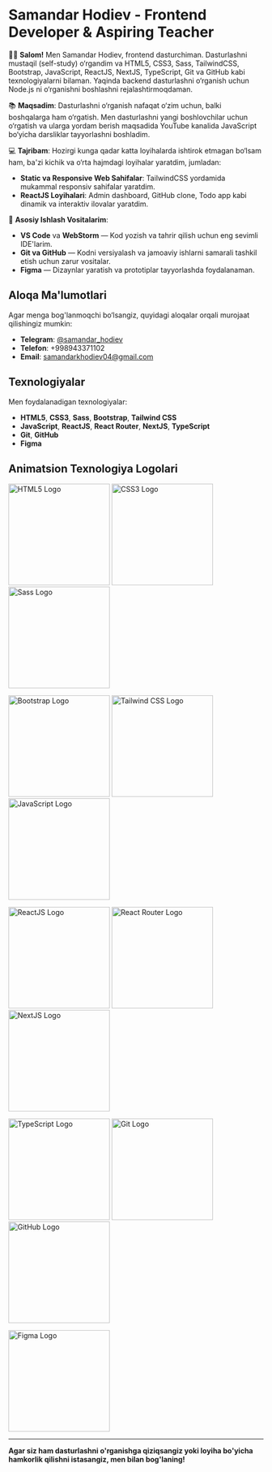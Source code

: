 # Samandar Hodiev - Frontend Developer & Aspiring Teacher

👨‍💻 **Salom!** Men Samandar Hodiev, frontend dasturchiman. Dasturlashni mustaqil (self-study) o‘rgandim va HTML5, CSS3, Sass, TailwindCSS, Bootstrap, JavaScript, ReactJS, NextJS, TypeScript, Git va GitHub kabi texnologiyalarni bilaman. Yaqinda backend dasturlashni o‘rganish uchun Node.js ni o‘rganishni boshlashni rejalashtirmoqdaman. 

📚 **Maqsadim**: Dasturlashni o‘rganish nafaqat o‘zim uchun, balki boshqalarga ham o‘rgatish. Men dasturlashni yangi boshlovchilar uchun o‘rgatish va ularga yordam berish maqsadida YouTube kanalida JavaScript bo‘yicha darsliklar tayyorlashni boshladim.

💻 **Tajribam**: Hozirgi kunga qadar katta loyihalarda ishtirok etmagan bo‘lsam ham, ba'zi kichik va o‘rta hajmdagi loyihalar yaratdim, jumladan:
- **Static va Responsive Web Sahifalar**: TailwindCSS yordamida mukammal responsiv sahifalar yaratdim.
- **ReactJS Loyihalari**: Admin dashboard, GitHub clone, Todo app kabi dinamik va interaktiv ilovalar yaratdim.

🔧 **Asosiy Ishlash Vositalarim**:
- **VS Code** va **WebStorm** — Kod yozish va tahrir qilish uchun eng sevimli IDE'larim.
- **Git va GitHub** — Kodni versiyalash va jamoaviy ishlarni samarali tashkil etish uchun zarur vositalar.
- **Figma** — Dizaynlar yaratish va prototiplar tayyorlashda foydalanaman.

## **Aloqa Ma'lumotlari**

Agar menga bog'lanmoqchi bo‘lsangiz, quyidagi aloqalar orqali murojaat qilishingiz mumkin:
- **Telegram**: [@samandar_hodiev](https://t.me/samandar_hodiev)
- **Telefon**: +998943371102
- **Email**: samandarkhodiev04@gmail.com

## **Texnologiyalar**

Men foydalanadigan texnologiyalar:
- **HTML5**, **CSS3**, **Sass**, **Bootstrap**, **Tailwind CSS**
- **JavaScript**, **ReactJS**, **React Router**, **NextJS**, **TypeScript**
- **Git**, **GitHub**
- **Figma**


## **Animatsion Texnologiya Logolari**

<p style="center">
  <img src="https://cdn.iconscout.com/icon/free/png-256/free-html-5-logo-icon-download-in-svg-png-gif-file-formats--programming-langugae-language-pack-logos-icons-1175208.png?f=webp&w=256" width="200px" height="200px" alt="HTML5 Logo">
  <img src="https://upload.wikimedia.org/wikipedia/commons/thumb/6/62/CSS3_logo.svg/768px-CSS3_logo.svg.png" width="200px" height="200px" alt="CSS3 Logo">
  <img src="https://static-00.iconduck.com/assets.00/sass-icon-2048x2048-js3fulee.png" width="200px" height="200px" alt="Sass Logo">
</p>

<p>
  <img src="https://static-00.iconduck.com/assets.00/bootstrap-icon-2048x2048-az9h1iwm.png" width="200px" height="200px" alt="Bootstrap Logo">
  <img src="https://img.icons8.com/color/512/tailwindcss.png" width="200px" height="200px" alt="Tailwind CSS Logo">
  <img src="https://static.vecteezy.com/system/resources/previews/012/697/298/non_2x/3d-javascript-logo-design-free-png.png" width="200px" height="200px" alt="JavaScript Logo">
</p>

<p>
  <img src="https://cdn.jsdelivr.net/npm/simple-icons@v4/icons/react.svg" width="200px" height="200px" alt="ReactJS Logo">
  <img src="https://cdn.jsdelivr.net/npm/simple-icons@v4/icons/reactrouter.svg" width="200px" height="200px" alt="React Router Logo">
  <img src="https://cdn.jsdelivr.net/npm/simple-icons@v4/icons/nextdotjs.svg" width="200px" height="200px" alt="NextJS Logo">
</p>

<p>
  <img src="https://cdn.jsdelivr.net/npm/simple-icons@v4/icons/typescript.svg" width="200px" height="200px" alt="TypeScript Logo">
  <img src="https://cdn.jsdelivr.net/npm/simple-icons@v4/icons/git.svg" width="200px" height="200px" alt="Git Logo">
  <img src="https://cdn.jsdelivr.net/npm/simple-icons@v4/icons/github.svg" width="200px" height="200px" alt="GitHub Logo">
</p>

<p>
  <img src="https://cdn.jsdelivr.net/npm/simple-icons@v4/icons/figma.svg" width="200px" height="200px" alt="Figma Logo">
</p>

---

**Agar siz ham dasturlashni o'rganishga qiziqsangiz yoki loyiha bo'yicha hamkorlik qilishni istasangiz, men bilan bog'laning!**
